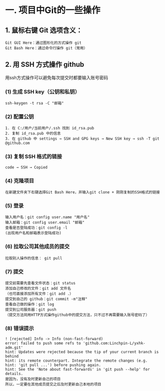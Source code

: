 # 一. 项目中Git的一些操作

##  1. 鼠标右键 Git 选项含义：
    Git GUI Here：通过图形化的方式操作 git
    Git Bash Here：通过命令行操作 git（常用）

## 2. 用 SSH 方式操作 github
用ssh方式操作可以避免每次提交时都要输入账号密码
### (1) 生成 SSH key（公钥和私钥）
    ssh-keygen -t rsa -C "邮箱"
### (2) 配置公钥
    1. 在 C:/用户/当前用户/.ssh 找到 id_rsa.pub
    2. 复制 id_rsa.pub 中的信息
    3. 在 github 中 settings → SSH and GPG keys → New SSH key → ssh -T git @github.com
### (3) 复制 SSH 格式的链接
    code → SSH → Copied
### (4) 克隆项目
    在新建文件夹下右键选择Git Bash Here，并输入git clone + 刚刚复制的SSH格式的链接
### (5) 登录
    输入用户名：git config user.name "用户名"
    输入邮箱：git config user.email "邮箱"
    查看是否登陆成功：git config -l
    (出现用户名和邮箱表示登陆成功)
### (6) 拉取公司其他成员的提交
    拉取别人操作的信息： git pull 
### (7) 提交
    提交前需要先查看文件状态：git status
    添加自己修改的文件：git add 文件名
    （也可直接添加所有文件：git add .）
    提交到自己的 github：git commit -m"注释"
    查看自己做的操作：git log
    提交到公司服务器：git push
    （提交方法同用HTTP方式操作github中的提交方法，只不过不再需要输入账号密码了）
### (8) 错误提示
    ! [rejected] Info -> Info (non-fast-forward)
    error: failed to push some refs to 'github.com:Linchpin-L/yxhk-adm.git'
    hint: Updates were rejected because the tip of your current branch is behind
    hint: its remote counterpart. Integrate the remote changes (e.g.
    hint: 'git pull ...') before pushing again.
    hint: See the 'Note about fast-forwards' in 'git push --help' for details.
    是因为，没有及时更新自己的项目
    所以，一定要在其他成员提交之后及时更新自己本地的项目